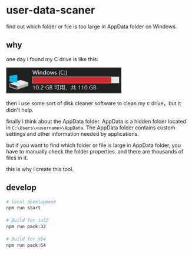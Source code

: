 # user-data-scaner

find out which folder or file is too large in AppData folder on Windows.

## why

one day i found my C drive is like this:

![c_dirve](./doc/c_drive.png)

then i use some sort of disk cleaner software to clean my c drive，but it didn't help.

finally i think about the AppData folder. AppData is a hidden folder located in `C:\Users\<username>\AppData`. The AppData folder contains custom settings and other information needed by applications.

but if you want to find which folder or file is large in AppData folder, you have to manually check the folder properties. and there are thousands of files in it.

this is why i create this tool.

## develop

```bash
# local development
npm run start

# Build for ia32
npm run pack:32

# Build for x64
npm run pack:64
```